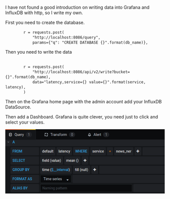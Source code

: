 I have not found a good introduction on writing data into Grafana and InfluxDB with http, so I write my own.

First you need to create the database.

```
        r = requests.post(
            "http://localhost:8086/query",
            params={"q": "CREATE DATABASE {}".format(db_name)},
```

Then you need to write the data

```

        r = requests.post(
            "http://localhost:8086/api/v2/write?bucket={}".format(db_name),
            data="latency,service={} value={}".format(service, latency),
        )
```

Then on the Grafana home page with the admin account add your InfluxDB DataSource.

Then add a Dashboard. Grafana is quite clever, you need just to click and select your values.

![Grafana Query example](/assets/images/20200902grafana.png)
